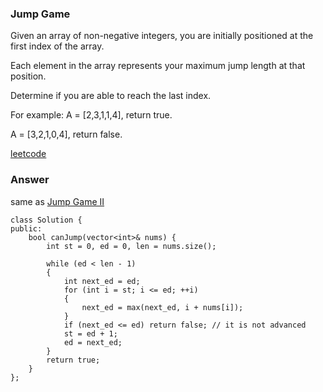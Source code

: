 ### Jump Game
Given an array of non-negative integers, you are initially positioned at the first index of the array.

Each element in the array represents your maximum jump length at that position.

Determine if you are able to reach the last index.

For example:
A = [2,3,1,1,4], return true.

A = [3,2,1,0,4], return false.

[leetcode](https://leetcode.com/problems/jump-game/description/)

### Answer 
same as [Jump Game II](45_Jump_Game_II.md)

	class Solution {
	public:
	    bool canJump(vector<int>& nums) {
	        int st = 0, ed = 0, len = nums.size();
	        
	        while (ed < len - 1)
	        {
	            int next_ed = ed;
	            for (int i = st; i <= ed; ++i)
	            {
	                next_ed = max(next_ed, i + nums[i]);
	            }
	            if (next_ed <= ed) return false; // it is not advanced
	            st = ed + 1;
	            ed = next_ed;
	        }
	        return true;
	    }
	};